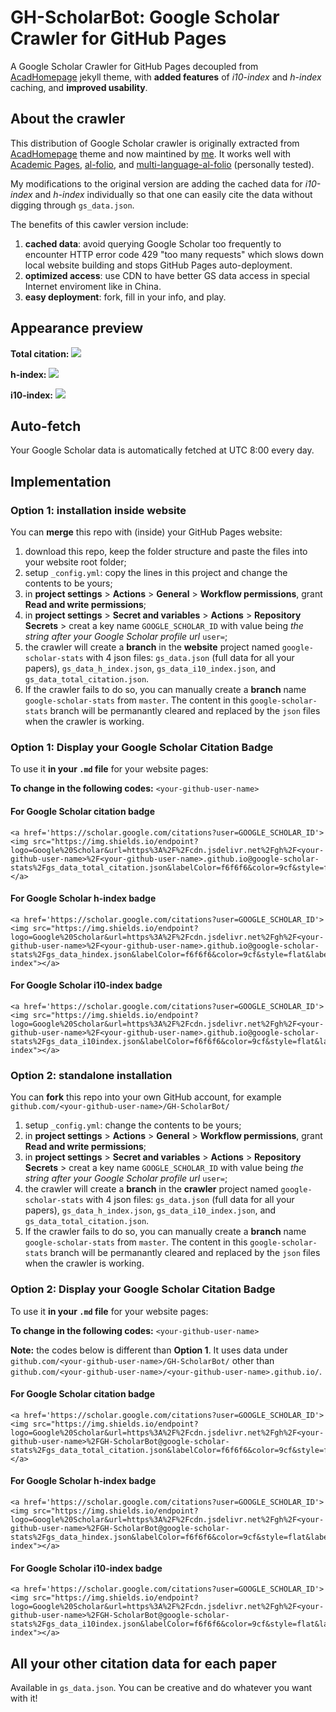 # GH-ScholarBot: Google Scholar Crawler for GitHub Pages

A Google Scholar Crawler for GitHub Pages decoupled from [AcadHomepage](https://github.com/RayeRen/acad-homepage.github.io) jekyll theme, with **added features** of *i10-index* and *h-index* caching, and **improved usability**.

## About the crawler

This distribution of Google Scholar crawler is originally extracted from [AcadHomepage](https://github.com/RayeRen/acad-homepage.github.io) theme and now maintined by [me](https://github.com/jiaye-wu). It works well with [Academic Pages](https://github.com/academicpages/academicpages.github.io), [al-folio](https://github.com/alshedivat/al-folio), and [multi-language-al-folio](https://github.com/george-gca/multi-language-al-folio) (personally tested).

My modifications to the original version are adding the cached data for *i10-index* and *h-index* individually so that one can easily cite the data without digging through `gs_data.json`.

The benefits of this cawler version include:

1. **cached data**: avoid querying Google Scholar too frequently to encounter HTTP error code 429 "too many requests" which slows down local website building and stops GitHub Pages auto-deployment.
2. **optimized access**: use CDN to have better GS data access in special Internet enviroment like in China.
3. **easy deployment**: fork, fill in your info, and play.

## Appearance preview

**Total citation:** <a href='https://scholar.google.com/citations?user=D2n8tswAAAAAJ'><img src="https://img.shields.io/endpoint?logo=Google%20Scholar&url=https%3A%2F%2Fcdn.jsdelivr.net%2Fgh%2Fjiaye-wu%2FGH-ScholarBot@google-scholar-stats%2Fgs_data_total_citation.json&labelColor=f6f6f6&color=9cf&style=flat&label=citations"></a>

**h-index:** <a href='https://scholar.google.com/citations?user=D2n8tswAAAAAJ'><img src="https://img.shields.io/endpoint?logo=Google%20Scholar&url=https%3A%2F%2Fcdn.jsdelivr.net%2Fgh%2Fjiaye-wu%2FGH-ScholarBot@google-scholar-stats%2Fgs_data_hindex.json&labelColor=f6f6f6&color=9cf&style=flat&label=h-index"></a>

**i10-index:** <a href='https://scholar.google.com/citations?user=D2n8tswAAAAAJ'><img src="https://img.shields.io/endpoint?logo=Google%20Scholar&url=https%3A%2F%2Fcdn.jsdelivr.net%2Fgh%2Fjiaye-wu%2FGH-ScholarBot@google-scholar-stats%2Fgs_data_i10.json&labelColor=f6f6f6&color=9cf&style=flat&label=i10-index"></a>


## Auto-fetch

Your Google Scholar data is automatically fetched at UTC 8:00 every day.

## Implementation

### Option 1: installation inside website

You can **merge** this repo with (inside) your GitHub Pages website:

1. download this repo, keep the folder structure and paste the files into your website root folder;
2. setup `_config.yml`: copy the lines in this project and change the contents to be yours;
3. in **project settings** > **Actions** > **General** > **Workflow permissions**, grant **Read and write permissions**;
4. in **project settings** > **Secret and variables** > **Actions** > **Repository Secrets** > creat a key name `GOOGLE_SCHOLAR_ID` with value being *the string after your Google Scholar profile url* `user=`;
5. the crawler will create a **branch** in the **website** project named `google-scholar-stats` with 4 json files: `gs_data.json` (full data for all your papers), `gs_data_h_index.json`, `gs_data_i10_index.json`, and `gs_data_total_citation.json`. 
6. If the crawler fails to do so, you can manually create a **branch** name `google-scholar-stats` from `master`. The content in this `google-scholar-stats` branch will be permanantly cleared and replaced by the `json` files when the crawler is working.

### Option 1: Display your Google Scholar Citation Badge

To use it **in your `.md` file** for your website pages:

**To change in the following codes:** `<your-github-user-name>`

#### For **Google Scholar citation badge** 

```
<a href='https://scholar.google.com/citations?user=GOOGLE_SCHOLAR_ID'><img src="https://img.shields.io/endpoint?logo=Google%20Scholar&url=https%3A%2F%2Fcdn.jsdelivr.net%2Fgh%2F<your-github-user-name>%2F<your-github-user-name>.github.io@google-scholar-stats%2Fgs_data_total_citation.json&labelColor=f6f6f6&color=9cf&style=flat&label=citations"></a>
```

#### For **Google Scholar h-index badge** 

```
<a href='https://scholar.google.com/citations?user=GOOGLE_SCHOLAR_ID'><img src="https://img.shields.io/endpoint?logo=Google%20Scholar&url=https%3A%2F%2Fcdn.jsdelivr.net%2Fgh%2F<your-github-user-name>%2F<your-github-user-name>.github.io@google-scholar-stats%2Fgs_data_hindex.json&labelColor=f6f6f6&color=9cf&style=flat&label=h-index"></a>
```

#### For **Google Scholar i10-index badge** 

```
<a href='https://scholar.google.com/citations?user=GOOGLE_SCHOLAR_ID'><img src="https://img.shields.io/endpoint?logo=Google%20Scholar&url=https%3A%2F%2Fcdn.jsdelivr.net%2Fgh%2F<your-github-user-name>%2F<your-github-user-name>.github.io@google-scholar-stats%2Fgs_data_i10index.json&labelColor=f6f6f6&color=9cf&style=flat&label=i10-index"></a>
```

### Option 2: standalone installation

You can **fork** this repo into your own GitHub account, for example `github.com/<your-github-user-name>/GH-ScholarBot/`

1. setup `_config.yml`: change the contents to be yours;
2. in **project settings** > **Actions** > **General** > **Workflow permissions**, grant **Read and write permissions**;
3. in **project settings** > **Secret and variables** > **Actions** > **Repository Secrets** > creat a key name `GOOGLE_SCHOLAR_ID` with value being *the string after your Google Scholar profile url* `user=`;
4. the crawler will create a **branch** in the **crawler** project named `google-scholar-stats` with 4 json files: `gs_data.json` (full data for all your papers), `gs_data_h_index.json`, `gs_data_i10_index.json`, and `gs_data_total_citation.json`. 
5. If the crawler fails to do so, you can manually create a **branch** name `google-scholar-stats` from `master`. The content in this `google-scholar-stats` branch will be permanantly cleared and replaced by the `json` files when the crawler is working.

### Option 2: Display your Google Scholar Citation Badge

To use it **in your `.md` file** for your website pages:

**To change in the following codes:** `<your-github-user-name>`

**Note:** the codes below is different than **Option 1**. It uses data under `github.com/<your-github-user-name>/GH-ScholarBot/` other than `github.com/<your-github-user-name>/<your-github-user-name>.github.io/`.

#### For **Google Scholar citation badge** 

```
<a href='https://scholar.google.com/citations?user=GOOGLE_SCHOLAR_ID'><img src="https://img.shields.io/endpoint?logo=Google%20Scholar&url=https%3A%2F%2Fcdn.jsdelivr.net%2Fgh%2F<your-github-user-name>%2FGH-ScholarBot@google-scholar-stats%2Fgs_data_total_citation.json&labelColor=f6f6f6&color=9cf&style=flat&label=citations"></a>
```

#### For **Google Scholar h-index badge** 

```
<a href='https://scholar.google.com/citations?user=GOOGLE_SCHOLAR_ID'><img src="https://img.shields.io/endpoint?logo=Google%20Scholar&url=https%3A%2F%2Fcdn.jsdelivr.net%2Fgh%2F<your-github-user-name>%2FGH-ScholarBot@google-scholar-stats%2Fgs_data_hindex.json&labelColor=f6f6f6&color=9cf&style=flat&label=h-index"></a>
```

#### For **Google Scholar i10-index badge** 

```
<a href='https://scholar.google.com/citations?user=GOOGLE_SCHOLAR_ID'><img src="https://img.shields.io/endpoint?logo=Google%20Scholar&url=https%3A%2F%2Fcdn.jsdelivr.net%2Fgh%2F<your-github-user-name>%2FGH-ScholarBot@google-scholar-stats%2Fgs_data_i10index.json&labelColor=f6f6f6&color=9cf&style=flat&label=i10-index"></a>
```

## All your other citation data for each paper

Available in `gs_data.json`. You can be creative and do whatever you want with it!
